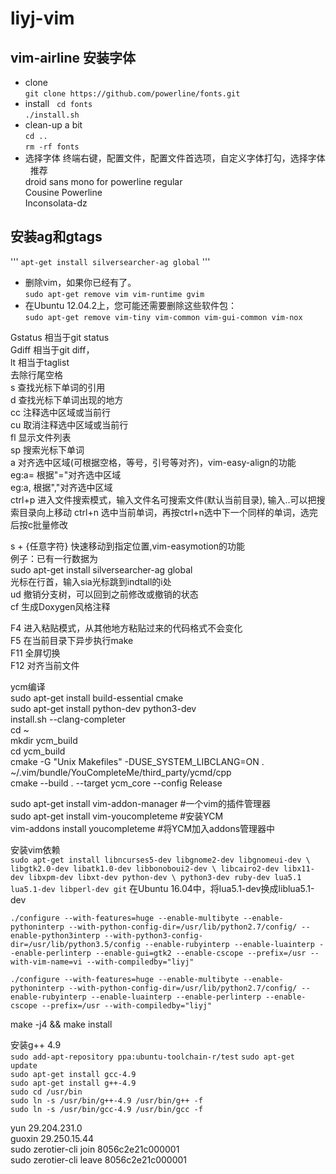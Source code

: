 # liyj-vim
## vim-airline 安装字体  
* clone  
`git clone https://github.com/powerline/fonts.git`  
* install  
`cd fonts`  
`./install.sh`  
* clean-up a bit  
`cd ..`  
`rm -rf fonts`  
* 选择字体
终端右键，配置文件，配置文件首选项，自定义字体打勾，选择字体   
推荐   
droid sans mono for powerline regular  
Cousine Powerline  
Inconsolata-dz   
## 安装ag和gtags  
''' 
`apt-get install silversearcher-ag global`
'''  
* 删除vim，如果你已经有了。  
`sudo apt-get remove vim vim-runtime gvim`  
* 在Ubuntu 12.04.2上，您可能还需要删除这些软件包：  
`sudo apt-get remove vim-tiny vim-common vim-gui-common vim-nox`  

Gstatus 相当于git status  
Gdiff 相当于git diff，  
<leader>lt 相当于taglist  
<leader><space> 去除行尾空格  
<leader>s  查找光标下单词的引用  
<leader>d  查找光标下单词出现的地方  
<leader>cc 注释选中区域或当前行  
<leader>cu 取消注释选中区域或当前行  
<leader>fl 显示文件列表  
<leader>sp 搜索光标下单词  
<leader>a  对齐选中区域(可根据空格，等号，引号等对齐)，vim-easy-align的功能  
eg:<leader>a=  根据"="对齐选中区域  
eg:<leader>a,  根据","对齐选中区域  
ctrl+p 进入文件搜索模式，输入文件名可搜索文件(默认当前目录), 输入..可以把搜索目录向上移动
ctrl+n 选中当前单词，再按ctrl+n选中下一个同样的单词，选完后按c批量修改  

s + {任意字符}  快速移动到指定位置,vim-easymotion的功能  
例子：已有一行数据为  
sudo apt-get install silversearcher-ag global  
光标在行首，输入sia光标跳到indtall的i处  
<leader>ud 撤销分支树，可以回到之前修改或撤销的状态  
<leader>cf 生成Doxygen风格注释  

F4 进入粘贴模式，从其他地方粘贴过来的代码格式不会变化  
F5 在当前目录下异步执行make  
F11 全屏切换  
F12 对齐当前文件  

ycm编译  
sudo apt-get install build-essential cmake   
sudo apt-get install python-dev python3-dev  
install.sh --clang-completer   
cd ~  
mkdir ycm_build  
cd ycm_build  
cmake -G "Unix Makefiles" -DUSE_SYSTEM_LIBCLANG=ON . ~/.vim/bundle/YouCompleteMe/third_party/ycmd/cpp  
cmake --build . --target ycm_core --config Release  

sudo apt-get install vim-addon-manager  #一个vim的插件管理器  
sudo apt-get install vim-youcompleteme  #安装YCM  
vim-addons install youcompleteme    #将YCM加入addons管理器中  


安装vim依赖  
`sudo apt-get install libncurses5-dev libgnome2-dev libgnomeui-dev \
    libgtk2.0-dev libatk1.0-dev libbonoboui2-dev \
    libcairo2-dev libx11-dev libxpm-dev libxt-dev python-dev \
    python3-dev ruby-dev lua5.1 lua5.1-dev libperl-dev git`
在Ubuntu 16.04中，将lua5.1-dev换成liblua5.1-dev

   
`./configure --with-features=huge --enable-multibyte --enable-pythoninterp --with-python-config-dir=/usr/lib/python2.7/config/ --enable-python3interp --with-python3-config-dir=/usr/lib/python3.5/config --enable-rubyinterp --enable-luainterp --enable-perlinterp --enable-gui=gtk2 --enable-cscope --prefix=/usr --with-vim-name=vi --with-compiledby="liyj"`    

`
./configure --with-features=huge --enable-multibyte --enable-pythoninterp --with-python-config-dir=/usr/lib/python2.7/config/ --enable-rubyinterp --enable-luainterp --enable-perlinterp --enable-cscope --prefix=/usr --with-compiledby="liyj"
`
  
make -j4 && make install  
 
安装g++ 4.9  
`sudo add-apt-repository ppa:ubuntu-toolchain-r/test` 
`sudo apt-get update`  
`sudo apt-get install gcc-4.9`  
`sudo apt-get install g++-4.9`  
`sudo cd /usr/bin`  
`sudo ln -s /usr/bin/g++-4.9 /usr/bin/g++ -f`  
`sudo ln -s /usr/bin/gcc-4.9 /usr/bin/gcc -f`  
  
yun     29.204.231.0  
guoxin  29.250.15.44  
sudo zerotier-cli join 8056c2e21c000001  
sudo zerotier-cli leave 8056c2e21c000001  
